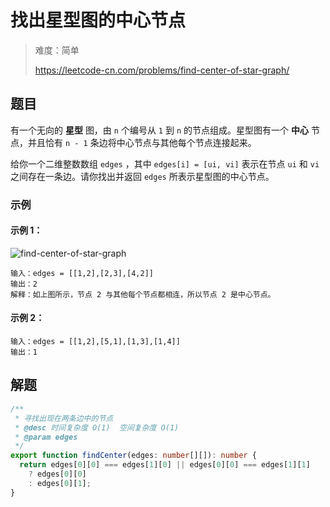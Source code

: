 # 找出星型图的中心节点

> 难度：简单
>
> https://leetcode-cn.com/problems/find-center-of-star-graph/

## 题目

有一个无向的 **星型** 图，由 `n` 个编号从 `1` 到 `n` 的节点组成。星型图有一个
**中心** 节点，并且恰有 `n - 1` 条边将中心节点与其他每个节点连接起来。

给你一个二维整数数组 `edges` ，其中 `edges[i] = [ui, vi]` 表示在节点 `ui` 和
`vi` 之间存在一条边。请你找出并返回 `edges` 所表示星型图的中心节点。

### 示例

#### 示例 1：

![find-center-of-star-graph](https://user-images.githubusercontent.com/54696834/159101981-cb0bdd43-5e7a-476f-ae33-5634a248c5d4.png)

```
输入：edges = [[1,2],[2,3],[4,2]]
输出：2
解释：如上图所示，节点 2 与其他每个节点都相连，所以节点 2 是中心节点。
```

#### 示例 2：

```
输入：edges = [[1,2],[5,1],[1,3],[1,4]]
输出：1
```

## 解题

```typescript
/**
 * 寻找出现在两条边中的节点
 * @desc 时间复杂度 O(1)  空间复杂度 O(1)
 * @param edges
 */
export function findCenter(edges: number[][]): number {
  return edges[0][0] === edges[1][0] || edges[0][0] === edges[1][1]
    ? edges[0][0]
    : edges[0][1];
}
```
